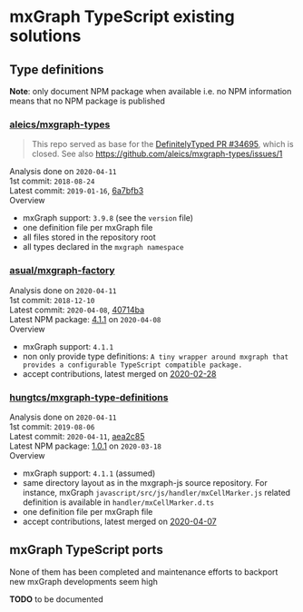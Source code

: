 # mxGraph TypeScript existing solutions

## Type definitions

**Note**: only document NPM package when available i.e. no NPM information means that no NPM package is published

### [aleics/mxgraph-types](https://github.com/aleics/mxgraph-types)

> This repo served as base for the [DefinitelyTyped PR #34695](https://github.com/DefinitelyTyped/DefinitelyTyped/pull/34695),
  which is closed. See also https://github.com/aleics/mxgraph-types/issues/1

Analysis done on `2020-04-11`  
1st commit: `2018-08-24`  
Latest commit: `2019-01-16`, [6a7bfb3](https://github.com/aleics/mxgraph-types/commit/6a7bfb3f6a8ac33d4c83ddbee2c2f8e946834b12)  
Overview
- mxGraph support: `3.9.8` (see the `version` file)
- one definition file per mxGraph file
- all files stored in the repository root
- all types declared in the `mxgraph namespace`


### [asual/mxgraph-factory](https://github.com/asual/mxgraph-factory)

Analysis done on `2020-04-11`  
1st commit: `2018-12-10`  
Latest commit: `2020-04-08`, [40714ba](https://github.com/asual/mxgraph-factory/commit/40714bad98906c3ae3d0e02ff2d312e88ec73177)  
Latest NPM package: [4.1.1](https://www.npmjs.com/package/mxgraph-factory) on `2020-04-08`   
Overview
- mxGraph support: `4.1.1`
- non only provide type definitions: `A tiny wrapper around mxgraph that provides a configurable TypeScript compatible package.`
- accept contributions, latest merged on [2020-02-28](https://github.com/asual/mxgraph-factory/pull/7) 


### [hungtcs/mxgraph-type-definitions]( https://github.com/hungtcs/mxgraph-type-definitions)

Analysis done on `2020-04-11`  
1st commit: `2019-08-06`  
Latest commit: `2020-04-11`, [aea2c85](https://github.com/hungtcs/mxgraph-type-definitions/commit/aea2c85674c2307b29aa703cf63b84189dfb4d1d)  
Latest NPM package: [1.0.1](https://www.npmjs.com/package/mxgraph-type-definitions) on `2020-03-18`   
Overview
- mxGraph support: `4.1.1` (assumed)
- same directory layout as in the mxgraph-js source repository. For instance, mxGraph `javascript/src/js/handler/mxCellMarker.js`
related definition is available in `handler/mxCellMarker.d.ts`
- one definition file per mxGraph file
- accept contributions, latest merged on [2020-04-07](https://github.com/hungtcs/mxgraph-type-definitions/pull/2)



## mxGraph TypeScript ports

None of them has been completed and maintenance efforts to backport new mxGraph developments seem high

**TODO** to be documented